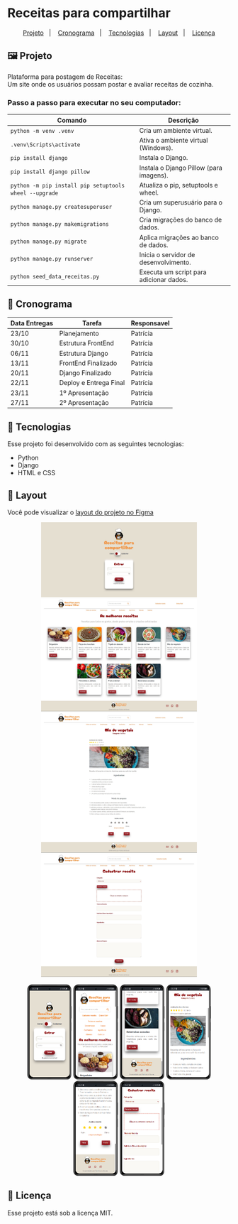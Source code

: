 # Receitas para compartilhar

<p align="center">
  <a href="#-projeto">Projeto</a>&nbsp;&nbsp;&nbsp;|&nbsp;&nbsp;&nbsp;
  <a href="#-cronograma">Cronograma</a>&nbsp;&nbsp;&nbsp;|&nbsp;&nbsp;&nbsp;
  <a href="#-tecnologias">Tecnologias</a>&nbsp;&nbsp;&nbsp;|&nbsp;&nbsp;&nbsp;
  <a href="#-layout">Layout</a>&nbsp;&nbsp;&nbsp;|&nbsp;&nbsp;&nbsp;
  <a href="#memo-licença">Licença</a>
</p>

## 🖼️ Projeto

Plataforma para postagem de Receitas:  
Um site onde os usuários possam postar e avaliar receitas de cozinha.  

### Passo a passo para executar no seu computador:  

| Comando                        | Descrição                                 |
| ------------------------------ | ----------------------------------------- |
| `python -m venv .venv`         | Cria um ambiente virtual.                 |
| `.venv\Scripts\activate`       | Ativa o ambiente virtual (Windows).       |
| `pip install django`          | Instala o Django.                         |
| `pip install django pillow`   | Instala o Django Pillow (para imagens).   |
| `python -m pip install pip setuptools wheel --upgrade` | Atualiza o pip, setuptools e wheel. |
| `python manage.py createsuperuser` | Cria um superusuário para o Django.   |
| `python manage.py makemigrations` | Cria migrações do banco de dados.    |
| `python manage.py migrate`    | Aplica migrações ao banco de dados.        |
| `python manage.py runserver`  | Inicia o servidor de desenvolvimento.     |
| `python seed_data_receitas.py` | Executa um script para adicionar dados. |



## 📕 Cronograma

| Data Entregas | Tarefa | Responsavel |
|---|---|---|
| 23/10 | Planejamento | Patrícia |
| 30/10 | Estrutura FrontEnd | Patrícia |
| 06/11 | Estrutura Django | Patrícia |
| 13/11 | FrontEnd Finalizado | Patrícia |
| 20/11 | Django Finalizado | Patrícia |
| 22/11 | Deploy e Entrega Final | Patrícia |
| 23/11 | 1º Apresentação | Patrícia |
| 27/11 | 2º Apresentação | Patrícia |

## 🚀 Tecnologias  

Esse projeto foi desenvolvido com as seguintes tecnologias:  

- Python
- Django
- HTML e CSS

## 🔖 Layout

Você pode visualizar o [layout do projeto no Figma](https://www.figma.com/file/DlNDiYNXRKDKJKMz7Mhmqn/Receitas-para-compartilhar?type=design&node-id=70048-598&mode=design&t=iHAVN3y8nSGvs9XS-0)  

<p align="center">
    <img src="templates/static/img/preview/pg-login.jpg" width= "70%">  
    <img src="templates/static/img/preview/pg-inicial.jpg" width= "70%">  
    <img src="templates/static/img/preview/pg-receita.jpg" width= "70%">  
    <img src="templates/static/img/preview/pg-cadastro.jpg" width= "70%">  
</p>

<p align="center">
    <img src="templates/static/img/preview/mobile-pg-login.jpg" width= "20%">  
    <img src="templates/static/img/preview/mobile-pg-inicial.jpg" width= "20%">  
    <img src="templates/static/img/preview/mobile-pg-inicial2.jpg" width= "20%">  
    <img src="templates/static/img/preview/mobile-pg-receita.jpg" width= "20%">  
    <img src="templates/static/img/preview/mobile-pg-receita2.jpg" width= "20%">  
    <img src="templates/static/img/preview/mobile-pg-cadastro.jpg" width= "20%">  
</p>



## :memo: Licença

Esse projeto está sob a licença MIT.
